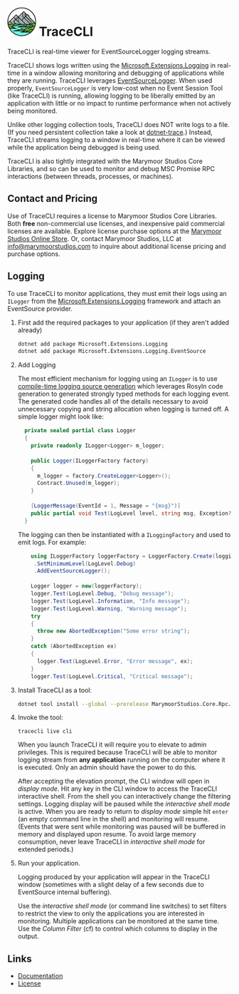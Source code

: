 # ![Logo][logo] TraceCLI 

TraceCLI is real-time viewer for EventSourceLogger logging streams.

TraceCLI shows logs written using the [Microsoft.Extensions.Logging][LoggingDocs] in real-time in a window allowing
monitoring and debugging of applications while they are running.  TraceCLI leverages
[EventSourceLogger][EventSourceLogger].  When used properly, `EventSourceLogger` is very low-cost when no Event Session
Tool (like TraceCLI) is running, allowing logging to be liberally emitted by an application with little or no impact to
runtime performance when not actively being monitored.

Unlike other logging collection tools, TraceCLI does NOT write logs to a file.  (If you need persistent collection
take a look at [dotnet-trace][dotnet-trace].)  Instead, TraceCLI streams logging to a window in real-time where it can
be viewed while the application being debugged is being used.

TraceCLI is also tightly integrated with the Marymoor Studios Core Libraries, and so can be used to monitor and debug
MSC Promise RPC interactions (between threads, processes, or machines).

## Contact and Pricing
Use of TraceCLI requires a license to Marymoor Studios Core Libraries.  Both **free** non-commercial use licenses, and
inexpensive paid commercial licenses are available.  Explore license purchase options at the 
[Marymoor Studios Online Store][store]. Or, contact Marymoor Studios, LLC at info@marymoorstudios.com to inquire about
additional license pricing and purchase options.

## Logging
To use TraceCLI to monitor applications, they must emit their logs using an `ILogger` from the 
[Microsoft.Extensions.Logging][LoggingDocs] framework and attach an EventSource provider.

1. First add the required packages to your application (if they aren't added already)

    ```sh
    dotnet add package Microsoft.Extensions.Logging
    dotnet add package Microsoft.Extensions.Logging.EventSource
    ```

2. Add Logging

    The most efficient mechanism for logging using an `ILogger` is to use 
    [compile-time logging source generation][compile-time-logging] which leverages Rosyln code generation to generated
    strongly typed methods for each logging event.  The generated code handles all of the details necessary to avoid
    unnecessary copying and string allocation when logging is turned off.  A simple logger might look like:

    ```cs
      private sealed partial class Logger
      {
        private readonly ILogger<Logger> m_logger;

        public Logger(ILoggerFactory factory)
        {
          m_logger = factory.CreateLogger<Logger>();
          Contract.Unused(m_logger);
        }

        [LoggerMessage(EventId = 1, Message = "{msg}")]
        public partial void Test(LogLevel level, string msg, Exception? ex = default);
      }
    ```

    The logging can then be instantiated with a `ILoggingFactory` and used to emit logs.  For example:

    ```cs
        using ILoggerFactory loggerFactory = LoggerFactory.Create(loggingBuilder => loggingBuilder
         .SetMinimumLevel(LogLevel.Debug)
         .AddEventSourceLogger();

        Logger logger = new(loggerFactory);
        logger.Test(LogLevel.Debug, "Debug message");
        logger.Test(LogLevel.Information, "Info message");
        logger.Test(LogLevel.Warning, "Warning message");
        try
        {
          throw new AbortedException("Some error string");
        }
        catch (AbortedException ex)
        {
          logger.Test(LogLevel.Error, "Error message", ex);
        }
        logger.Test(LogLevel.Critical, "Critical message");
    ```

3. Install TraceCLI as a tool:

    ```sh
    dotnet tool install --global --prerelease MarymoorStudios.Core.Rpc.TraceCli
    ```

4. Invoke the tool:

    ```
    tracecli live cli
    ```

    When you launch TraceCLI it will require you to elevate to admin privileges.  This is required because TraceCLI will
    be able to monitor logging stream from **any application** running on the computer where it is executed.  Only an
    admin should have the power to do this.  

    After accepting the elevation prompt, the CLI window will open in _display mode_.  Hit any key in the CLI window
    to access the TraceCLI interactive shell.  From the shell you can interactively change the filtering settings.
    Logging display will be paused while the _interactive shell mode_ is active.  When you are ready to return to
    _display mode_ simple hit `enter` (an empty command line in the shell) and monitoring will resume.  (Events that
    were sent while monitoring was paused will be buffered in memory and displayed upon resume.  To avoid large memory
    consumption, never leave TraceCLI in _interactive shell mode_ for extended periods.)

5. Run your application.

    Logging produced by your application will appear in the TraceCLI window (sometimes with a slight delay of a few
    seconds due to EventSource internal buffering).

    Use the _interactive shell mode_ (or command line switches) to set filters to restrict the view to only the
    applications you are interested in monitoring.  Multiple applications can be monitored at the same time.  Use the
    _Column Filter_ (cf) to control which columns to display in the output.

## Links
* [Documentation](https://github.com/MarymoorStudios/Core)
* [License](https://github.com/MarymoorStudios/Core/blob/main/LICENSE.md)

[logo]: https://raw.githubusercontent.com/MarymoorStudios/Core/main/Images/Marymoor%20Studios%20Logo%20NM%2064x64.png
[store]: https://marymoorstudios.square.site/
[LoggingDocs]: https://learn.microsoft.com/en-us/dotnet/core/extensions/logging
[EventSourceLogger]: https://learn.microsoft.com/en-us/dotnet/core/extensions/logging-providers#event-source
[dotnet-trace]: https://learn.microsoft.com/en-us/dotnet/core/diagnostics/dotnet-trace
[compile-time-logging]: https://learn.microsoft.com/en-us/dotnet/core/extensions/logger-message-generator
